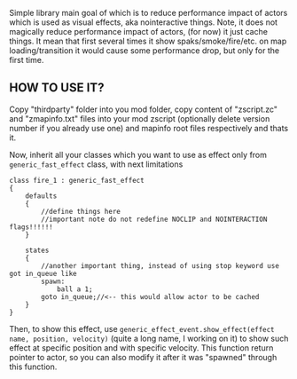 Simple library main goal of which is to reduce performance impact of actors which is used as visual effects, aka nointeractive things.
Note, it does not magically reduce performance impact of actors, (for now) it just cache things.
It mean that first several times it show spaks/smoke/fire/etc. on map loading/transition it would cause some performance drop, but only for the first time.


## HOW TO USE IT?
Copy "thirdparty" folder into you mod folder, copy content of "zscript.zc" and "zmapinfo.txt" files into your mod zscript (optionally delete version number if you already use one) and mapinfo root files respectively and thats it.

Now, inherit all your classes which you want to use as effect only from `generic_fast_effect` class, with next limitations

```
class fire_1 : generic_fast_effect
{
    defaults
    {
        //define things here
        //important note do not redefine NOCLIP and NOINTERACTION flags!!!!!!
    }

    states
    {
        //another important thing, instead of using stop keyword use got in_queue like
        spawn:
            ball a 1;
        goto in_queue;//<-- this would allow actor to be cached
    }
}
```

Then, to show this effect, use ``generic_effect_event.show_effect(effect name, position, velocity)`` (quite a long name, I working on it) to show such effect at specific position and with specific velocity. This function return pointer to actor, so you can also modify it after it was "spawned" through this function.